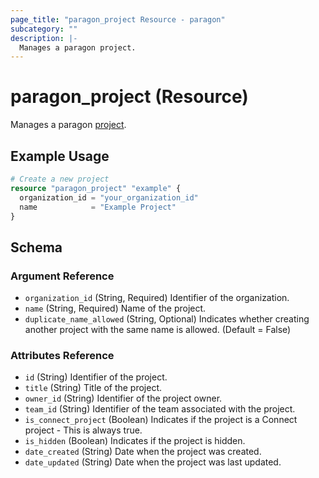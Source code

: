 ```yaml
---
page_title: "paragon_project Resource - paragon"
subcategory: ""
description: |-
  Manages a paragon project.
---
```


# paragon_project (Resource)

Manages a paragon [project](https://docs-prod.useparagon.com/deploying-integrations/projects).


## Example Usage

```terraform
# Create a new project
resource "paragon_project" "example" {
  organization_id = "your_organization_id"
  name            = "Example Project"
}
```

## Schema

### Argument Reference

- `organization_id` (String, Required) Identifier of the organization.
- `name` (String, Required) Name of the project.
- `duplicate_name_allowed` (String, Optional) Indicates whether creating another project with the same name is allowed. (Default = False)

### Attributes Reference

- `id` (String) Identifier of the project.
- `title` (String) Title of the project.
- `owner_id` (String) Identifier of the project owner.
- `team_id` (String) Identifier of the team associated with the project.
- `is_connect_project` (Boolean) Indicates if the project is a Connect project - This is always true.
- `is_hidden` (Boolean) Indicates if the project is hidden.
- `date_created` (String) Date when the project was created.
- `date_updated` (String) Date when the project was last updated.